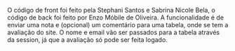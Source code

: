 O código de front foi feito pela Stephani Santos e Sabrina Nicole Bela, o código de back foi feito por Enzo Móbile de Oliveira.
A funcionalidade é de enviar uma nota e (opcional) um comentário para uma tabela, onde se tem a avaliação do site. O nome e email vão ser passados para a tabela através da session, já que a avaliação só pode ser feita logado.